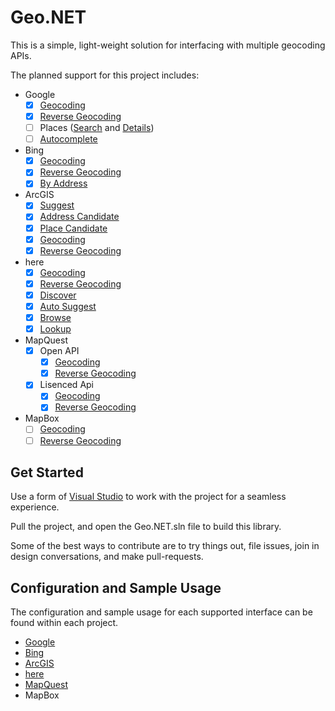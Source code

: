 # Geo.NET

This is a simple, light-weight solution for interfacing with multiple geocoding APIs.

The planned support for this project includes:

 - Google
	 - [x] [Geocoding](https://developers.google.com/maps/documentation/geocoding/start)
	 - [x] [Reverse Geocoding](https://developers.google.com/maps/documentation/geocoding/start)
	 - [ ] Places ([Search](https://developers.google.com/places/web-service/search) and [Details](https://developers.google.com/places/web-service/details))
	 - [ ] [Autocomplete](https://developers.google.com/places/web-service/query)
 - Bing
	 - [x] [Geocoding](https://docs.microsoft.com/en-us/bingmaps/rest-services/locations/find-a-location-by-query)
	 - [x] [Reverse Geocoding](https://docs.microsoft.com/en-us/bingmaps/rest-services/locations/find-a-location-by-point)
	 - [x] [By Address](https://docs.microsoft.com/en-us/bingmaps/rest-services/locations/find-a-location-by-address)
 - ArcGIS
	 - [x] [Suggest](https://developers.arcgis.com/rest/geocode/api-reference/geocoding-suggest.htm)
	 - [x] [Address Candidate](https://developers.arcgis.com/labs/rest/search-for-an-address/)
	 - [x] [Place Candidate](https://developers.arcgis.com/labs/rest/find-places/)
	 - [x] [Geocoding](https://developers.arcgis.com/rest/geocode/api-reference/geocoding-geocode-addresses.htm)
	 - [x] [Reverse Geocoding](https://developers.arcgis.com/rest/geocode/api-reference/geocoding-reverse-geocode.htm)
 - here
	 - [x] [Geocoding](https://developer.here.com/documentation/geocoding-search-api/dev_guide/topics/endpoint-geocode-brief.html)
	 - [x] [Reverse Geocoding](https://developer.here.com/documentation/geocoding-search-api/dev_guide/topics/endpoint-reverse-geocode-brief.html)
	 - [x] [Discover](https://developer.here.com/documentation/geocoding-search-api/dev_guide/topics/endpoint-discover-brief.html)
	 - [x] [Auto Suggest](https://developer.here.com/documentation/geocoding-search-api/dev_guide/topics/endpoint-autosuggest-brief.html)
	 - [x] [Browse](https://developer.here.com/documentation/geocoding-search-api/dev_guide/topics/endpoint-browse-brief.html)
	 - [x] [Lookup](https://developer.here.com/documentation/geocoding-search-api/dev_guide/topics/endpoint-lookup-brief.html)
 - MapQuest
	 - [x] Open API
		 - [x] [Geocoding](https://developer.mapquest.com/documentation/open/geocoding-api/)
		 - [x] [Reverse Geocoding](https://developer.mapquest.com/documentation/open/geocoding-api/)
	 - [x] Lisenced Api
		 - [x] [Geocoding](https://developer.mapquest.com/documentation/geocoding-api/address/get/)
		 - [x] [Reverse Geocoding](https://developer.mapquest.com/documentation/geocoding-api/reverse/get/)
 - MapBox
	 - [ ] [Geocoding](https://docs.mapbox.com/api/search/#forward-geocoding)
	 - [ ] [Reverse Geocoding](https://docs.mapbox.com/api/search/#reverse-geocoding)

## Get Started

Use a form of [Visual Studio](https://www.visualstudio.com/)  to work with the project for a seamless experience.

Pull the project, and open the Geo.NET.sln file to build this library.

Some of the best ways to contribute are to try things out, file issues, join in design conversations, and make pull-requests.

## Configuration and Sample Usage
The configuration and sample usage for each supported interface can be found within each project.

 - [Google](https://github.com/JustinCanton/Geo.NET/src/Geo.Google)
 - [Bing](https://github.com/JustinCanton/Geo.NET/src/Geo.Bing)
 - [ArcGIS](https://github.com/JustinCanton/Geo.NET/src/Geo.ArcGIS)
 - [here](https://github.com/JustinCanton/Geo.NET/src/Geo.Here)
 - [MapQuest](https://github.com/JustinCanton/Geo.NET/src/Geo.MapQuest)
 - MapBox